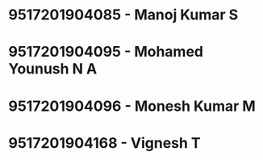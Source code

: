 # 9517201904085 - Manoj Kumar S
# 9517201904095 - Mohamed Younush N A
# 9517201904096 - Monesh Kumar M 
# 9517201904168 - Vignesh T
